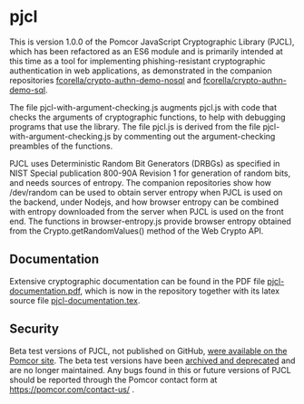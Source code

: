 # pjcl

This is version 1.0.0 of the Pomcor JavaScript Cryptographic Library
(PJCL), which has been refactored as an ES6 module and is primarily
intended at this time as a tool for implementing phishing-resistant
cryptographic authentication in web applications, as demonstrated in
the companion repositories
[fcorella/crypto-authn-demo-nosql](https://github.com/fcorella/crypto-authn-demo-nosql.git)
and
[fcorella/crypto-authn-demo-sql](https://github.com/fcorella/crypto-authn-demo-sql.git).

The file pjcl-with-argument-checking.js augments pjcl.js with code
that checks the arguments of cryptographic functions, to help with
debugging programs that use the library.  The file pjcl.js is derived
from the file pjcl-with-argument-checking.js by commenting out the
argument-checking preambles of the functions.

PJCL uses Deterministic Random Bit Generators (DRBGs) as specified in
NIST Special publication 800-90A Revision 1 for generation of random
bits, and needs sources of entropy.  The companion repositories
show how /dev/random can be used to obtain server entropy when PJCL is
used on the backend, under Nodejs, and how browser entropy can be
combined with entropy downloaded from the server when PJCL is used on
the front end.  The functions in browser-entropy.js provide browser
entropy obtained from the Crypto.getRandomValues() method of the Web
Crypto API.

## Documentation

Extensive cryptographic documentation can be found in the PDF file 
[pjcl-documentation.pdf](https://github.com/fcorella/pjcl/blob/main/pjcl-documentation.pdf), 
which is now in the repository together with its latex source file
[pjcl-documentation.tex](https://github.com/fcorella/pjcl/blob/main/pjcl-documentation.tex).

## Security

Beta test versions of PJCL, not published on GitHub, [were available
on the Pomcor
site](https://pomcor.com/pomcor-releases-pjcl-on-github-and-npm).  The
beta test versions have been [archived and
deprecated](https://pomcor.com/beta-versions-of-pjcl) and
are no longer maintained.  Any bugs found in this or future versions
of PJCL should be reported through the Pomcor contact form at
https://pomcor.com/contact-us/ .
